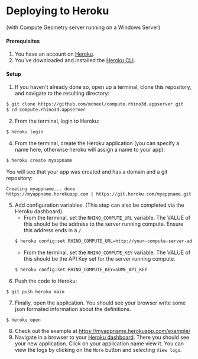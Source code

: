 # Deploying to Heroku

(with Compute Geometry server running on a Windows Server)

#### Prerequisites
1. You have an account on [Heroku](https://heroku.com).
2. You've downloaded and installed the [Heroku CLI](https://devcenter.heroku.com/articles/heroku-cli#download-and-install).

#### Setup
1. If you haven't already done so, open up a terminal, clone this repository, and navigate to the resulting directory: 
``` bash
$ git clone https://github.com/mcneel/compute.rhino3d.appserver.git
$ cd compute.rhino3d.appserver
```
2. From the terminal, login to Heroku:
``` bash
$ heroku login
```
4. From the terminal, create the Heroku application (you can specify a name here, otherwise heroku will assign a name to your app):
``` bash
$ heroku create myappname
```
You will see that your app was created and has a domain and a git repository:
```
Creating myappname... done
https://myappname.herokuapp.com | https://git.heroku.com/myappname.git
```
5. Add configuration variables.
(This step can also be completed via the Heroku dashboard)
   - From the terminal, set the `RHINO_COMPUTE_URL` variable. The VALUE of this should be the address to the server running compute. Ensure this address ends in a `/`.
   ```bash
   $ heroku config:set RHINO_COMPUTE_URL=http://your-compute-server-address/
   ```
   - From the terminal, set the `RHINO_COMPUTE_KEY` variable. The VALUE of this should be the API Key set for the server running compute.
   ```bash
   $ heroku config:set RHINO_COMPUTE_KEY=SOME_API_KEY
   ``` 
6. Push the code to Heroku:
```
$ git push heroku main
```
7. Finally, open the application. You should see your browser write some json formated information about the definitions.
```bash
$ heroku open
```
8. Check out the example at https://myappname.herokuapp.com/example/ 
9. Navigate in a browser to your [Heroku dashboard](https://dashboard.heroku.com/). There you should see your new application. Click on your application name view it. You can view the logs by clicking on the `More` button and selecting `View logs`.
